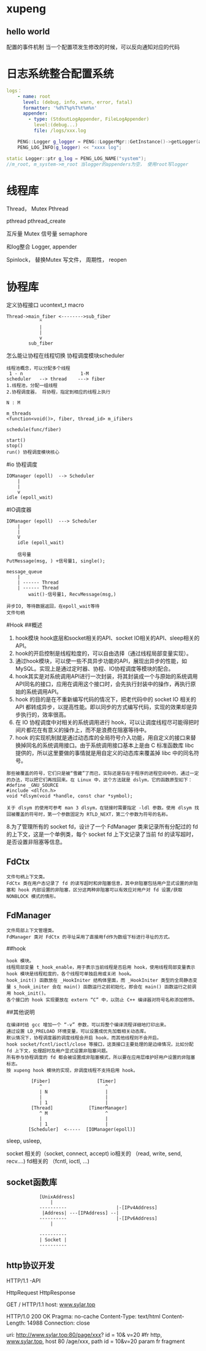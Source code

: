 # xupeng

## hello world

配置的事件机制
当一个配置项发生修改的时候，可以反向通知对应的代码

# 日志系统整合配置系统
```yaml
logs：
    - name: root
      level: (debug, info, warn, error, fatal)
      formatter: '%d%T%p%T%t%m%n'
      appender:
        - type: (StdoutLogAppender, FileLogAppender)
          level:(debug...)
          file: /logs/xxx.log
```

```cpp
    PENG::Logger g_logger = PENG::LoggerMgr::GetInstance()->getLogger(anme);
    PENG_LOG_INFO(g_logger) << "xxxx log";
```

```cpp
static Logger::ptr g_log = PENG_LOG_NAME("system");
//m_root, m_system->m_root 当logger的appenders为空， 使用root写logger

```
# 线程库
Thread， Mutex
Pthread

pthread pthread_create

互斥量 Mutex
信号量 semaphore

和log整合
Logger, appender

Spinlock， 替换Mutex
写文件， 周期性， reopen

# 协程库
定义协程接口
ucontext_t 
macro

```
Thread->main_fiber <-------->sub_fiber
            ^
            |
            |
            v
        sub_fiber
```

怎么能让协程在线程切换
协程调度模块scheduler
```
线程池概念，可以分配多个线程
 1 - n                     1-M 
scheduler   --> thread    ---> fiber
1.线程池，分配一组线程
2.协程调度器， 将协程，指定到相应的线程上执行

N : M

m_threads
<function<void()>, fiber, thread_id> m_ifibers

schedule(func/fiber)

start()
stop()
run() 协程调度模块核心

```

#io 协程调度

```
IOManager (epoll)  --> Scheduler
    |
    |
    v  
idle (epoll_wait)
```

#IO调度器

```
IOManager (epoll)  ---> Scheduler
    |
    |
    V 
    idle (epoll_wait)

    信号量
PutMessage(msg, ) +信号量1, single();

message_queue
    |
    | ------ Thread
    | ------ Thread
        wait()-信号量1, RecvMessage(msg,)

异步IO, 等待数据返回，在epoll_wait等待
文件句柄

```

#Hook
##概述
1. hook模块 hook底层和socket相关的API、socket IO相关的API、sleep相关的API。
2. hook的开启控制是线程粒度的，可以自由选择（通过线程局部变量实现）。
3. 通过hook模块，可以使一些不具异步功能的API，展现出异步的性能，如MySQL。实现上是通过定时器、协程、IO协程调度等模块的配合。
4. hook其实是对系统调用API进行一次封装，将其封装成一个与原始的系统调用API同名的接口，应用在调用这个接口时，会先执行封装中的操作，再执行原始的系统调用API。
5. hook 的目的是在不重新编写代码的情况下，把老代码中的 socket IO 相关的 API 都转成异步，以提高性能。即以同步的方式编写代码，实现的效果却是异步执行的，效率很高。
6. 在 IO 协程调度中对相关的系统调用进行 hook，可以让调度线程尽可能得把时间片都花在有意义的操作上，而不是浪费在阻塞等待中。
7.  hook 的实现机制就是通过动态库的全局符号介入功能，用自定义的接口来替换掉同名的系统调用接口。由于系统调用接口基本上是由 C 标准函数库 libc 提供的，所以这里要做的事情就是用自定义的动态库来覆盖掉 libc 中的同名符号。
```
那些被覆盖的符号，它们只是被“雪藏”了而已，实际还是存在于程序的进程空间中的，通过一定的办法，可以把它们再找回来。在 Linux 中，这个方法就是 dslym，它的函数原型如下：
#define _GNU_SOURCE
#include <dlfcn.h>
void *dlsym(void *handle, const char *symbol);
```
```
关于 dlsym 的使用可参考 man 3 dlsym，在链接时需要指定 -ldl 参数。使用 dlsym 找回被覆盖的符号时，第一个参数固定为 RTLD_NEXT，第二个参数为符号的名称。
```
8.为了管理所有的 socket fd，设计了一个 FdManager 类来记录所有分配过的 fd 的上下文，这是一个单例类，每个 socket fd 上下文记录了当前 fd 的读写超时，是否设置非阻塞等信息。

## FdCtx
```
文件句柄上下文类。
FdCtx 类在用户态记录了 fd 的读写超时和非阻塞信息，其中非阻塞包括用户显式设置的非阻塞和 hook 内部设置的非阻塞，区分这两种非阻塞可以有效应对用户对 fd 设置/获取 NONBLOCK 模式的情形。
```

## FdManager
```
文件局部上下文管理类。
FdManager 类对 FdCtx 的寻址采用了直接用fd作为数组下标进行寻址的方式。
```

##hook
```
hook 模块。
线程局部变量 t_hook_enable，用于表示当前线程是否启用 hook，使用线程局部变量表示 hook 模块是线程粒度的，各个线程可单独启用或关闭 hook。
hook_init() 函数放在 _HookIniter 结构体里面，而 _HookIniter 类型的全局静态变量 s_hook_initer 会在 main() 函数运行之前初始化，即会在 main() 函数运行之前调用 hook_init()。
各个接口的 hook 实现要放在 extern “C” 中，以防止 C++ 编译器对符号名称添加修饰。
```
##其他说明
```
在编译时给 gcc 增加一个 “-v” 参数，可以将整个编译流程详细地打印出来。
通过设置 LD_PRELOAD 环境变量，可以设置成优先加载相关动态库。
默认情况下，协程调度器的调度线程会开启 hook，而其他线程则不会开启。
hook socket/fcntl/ioctl/close 等接口，这类接口主要处理的是边缘情况，比如分配 fd 上下文，处理超时及用户显式设置非阻塞问题。
所有参与协程调度的 fd 都会被设置成非阻塞模式，所以要在应用层维护好用户设置的非阻塞标志。
按 xupeng hook 模块的实现，非调度线程不支持启用 hook。
```
```
         [Fiber]                 [Timer]
            ^                       ^
            | N                     |
            |                       |
            | 1                     |
         [Thread]             [TimerManager]
            ^ M                     ^
            |                       |
            | 1                     |
        [Scheduler]  <-----  [IOManager(epoll)]
```

sleep, usleep,

socket 相关的（socket, connect, accept)
io相关的 （read, write, send, recv....)
fd相关的 （fcntl, ioctl, ...)

## socket函数库
                [UnixAddress]
                    |
                ----------                  |-[IPv4Address]
                 |Address| ---[IPAddress] --|
                ----------                  |-[IPv6Address]
                    |
                
                ----------
                | Socket |
                ----------
## http协议开发
HTTP/1.1 -API

HttpRequest
HttpResponse 

GET / HTTP/1.1 
host: www.sylar.top 

HTTP/1.0 200 OK
Pragma: no-cache 
Content-Type: text/html
Content-Length: 14988 
Connection: close 

uri: http://www.sylar.top:80/page/xxx? id = 10& v=20 #fr 
    http, 
    www.sylar.top, host 
    80 
    /age/xxx, path
    id = 10&v=20 param 
    fr fragment



